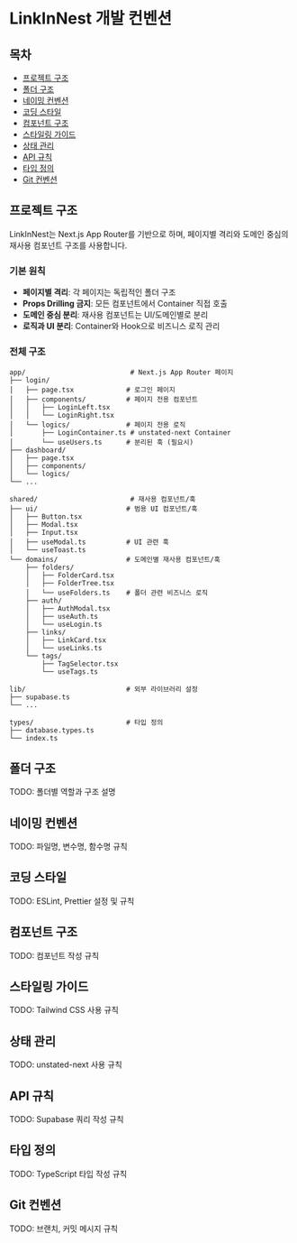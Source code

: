 # LinkInNest 개발 컨벤션

## 목차

- [프로젝트 구조](#프로젝트-구조)
- [폴더 구조](#폴더-구조)
- [네이밍 컨벤션](#네이밍-컨벤션)
- [코딩 스타일](#코딩-스타일)
- [컴포넌트 구조](#컴포넌트-구조)
- [스타일링 가이드](#스타일링-가이드)
- [상태 관리](#상태-관리)
- [API 규칙](#api-규칙)
- [타입 정의](#타입-정의)
- [Git 컨벤션](#git-컨벤션)

## 프로젝트 구조

LinkInNest는 Next.js App Router를 기반으로 하며, 페이지별 격리와 도메인 중심의 재사용 컴포넌트 구조를 사용합니다.

### 기본 원칙
- **페이지별 격리**: 각 페이지는 독립적인 폴더 구조
- **Props Drilling 금지**: 모든 컴포넌트에서 Container 직접 호출
- **도메인 중심 분리**: 재사용 컴포넌트는 UI/도메인별로 분리
- **로직과 UI 분리**: Container와 Hook으로 비즈니스 로직 관리

### 전체 구조

```
app/                          # Next.js App Router 페이지
├── login/
│   ├── page.tsx             # 로그인 페이지
│   ├── components/          # 페이지 전용 컴포넌트
│   │   ├── LoginLeft.tsx
│   │   └── LoginRight.tsx
│   └── logics/              # 페이지 전용 로직
│       ├── LoginContainer.ts # unstated-next Container
│       └── useUsers.ts      # 분리된 훅 (필요시)
├── dashboard/
│   ├── page.tsx
│   ├── components/
│   └── logics/
└── ...

shared/                       # 재사용 컴포넌트/훅
├── ui/                      # 범용 UI 컴포넌트/훅
│   ├── Button.tsx
│   ├── Modal.tsx
│   ├── Input.tsx
│   ├── useModal.ts          # UI 관련 훅
│   └── useToast.ts
└── domains/                 # 도메인별 재사용 컴포넌트/훅
    ├── folders/
    │   ├── FolderCard.tsx
    │   ├── FolderTree.tsx
    │   └── useFolders.ts    # 폴더 관련 비즈니스 로직
    ├── auth/
    │   ├── AuthModal.tsx
    │   ├── useAuth.ts
    │   └── useLogin.ts
    ├── links/
    │   ├── LinkCard.tsx
    │   └── useLinks.ts
    └── tags/
        ├── TagSelector.tsx
        └── useTags.ts

lib/                         # 외부 라이브러리 설정
├── supabase.ts
└── ...

types/                       # 타입 정의
├── database.types.ts
└── index.ts
```

## 폴더 구조

TODO: 폴더별 역할과 구조 설명

## 네이밍 컨벤션

TODO: 파일명, 변수명, 함수명 규칙

## 코딩 스타일

TODO: ESLint, Prettier 설정 및 규칙

## 컴포넌트 구조

TODO: 컴포넌트 작성 규칙

## 스타일링 가이드

TODO: Tailwind CSS 사용 규칙

## 상태 관리

TODO: unstated-next 사용 규칙

## API 규칙

TODO: Supabase 쿼리 작성 규칙

## 타입 정의

TODO: TypeScript 타입 작성 규칙

## Git 컨벤션

TODO: 브랜치, 커밋 메시지 규칙
